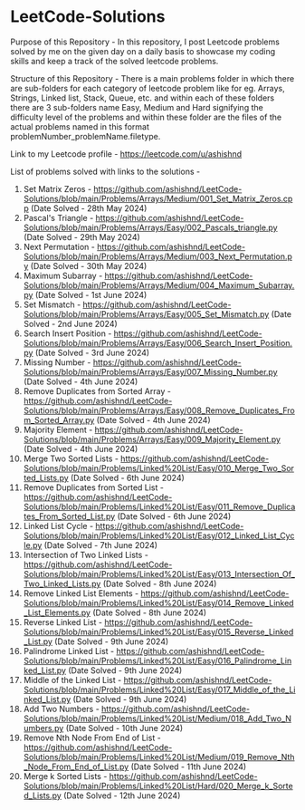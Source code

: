 # LeetCode-Solutions

Purpose of this Repository - 
In this repository, I post Leetcode problems solved by me on the given day on a daily basis to showcase my coding skills and keep a track of the solved leetcode problems.

Structure of this Repository - 
There is a main problems folder in which there are sub-folders for each category of leetcode problem like for eg. Arrays, Strings, Linked list, Stack, Queue, etc. and within each of these folders there are 3 sub-folders name Easy, Medium and Hard signifying the difficulty level of the problems and within these folder are the files of the actual problems named in this format problemNumber_problemName.filetype.

Link to my Leetcode profile - 
https://leetcode.com/u/ashishnd

List of problems solved with links to the solutions - 
1. Set Matrix Zeros - https://github.com/ashishnd/LeetCode-Solutions/blob/main/Problems/Arrays/Medium/001_Set_Matrix_Zeros.cpp (Date Solved - 28th May 2024)
2. Pascal's Triangle - https://github.com/ashishnd/LeetCode-Solutions/blob/main/Problems/Arrays/Easy/002_Pascals_triangle.py (Date Solved - 29th May 2024)
3. Next Permutation - https://github.com/ashishnd/LeetCode-Solutions/blob/main/Problems/Arrays/Medium/003_Next_Permutation.py (Date Solved - 30th May 2024)
4. Maximum Subarray - https://github.com/ashishnd/LeetCode-Solutions/blob/main/Problems/Arrays/Medium/004_Maximum_Subarray.py (Date Solved - 1st June 2024)
5. Set Mismatch - https://github.com/ashishnd/LeetCode-Solutions/blob/main/Problems/Arrays/Easy/005_Set_Mismatch.py (Date Solved - 2nd June 2024)
6. Search Insert Position - https://github.com/ashishnd/LeetCode-Solutions/blob/main/Problems/Arrays/Easy/006_Search_Insert_Position.py (Date Solved - 3rd June 2024)
7. Missing Number - https://github.com/ashishnd/LeetCode-Solutions/blob/main/Problems/Arrays/Easy/007_Missing_Number.py (Date Solved - 4th June 2024)
8. Remove Duplicates from Sorted Array - https://github.com/ashishnd/LeetCode-Solutions/blob/main/Problems/Arrays/Easy/008_Remove_Duplicates_From_Sorted_Array.py (Date Solved - 4th June 2024)
9. Majority Element - https://github.com/ashishnd/LeetCode-Solutions/blob/main/Problems/Arrays/Easy/009_Majority_Element.py (Date Solved - 4th June 2024)
10. Merge Two Sorted Lists - https://github.com/ashishnd/LeetCode-Solutions/blob/main/Problems/Linked%20List/Easy/010_Merge_Two_Sorted_Lists.py (Date Solved - 6th June 2024)
11. Remove Duplicates from Sorted List - https://github.com/ashishnd/LeetCode-Solutions/blob/main/Problems/Linked%20List/Easy/011_Remove_Duplicates_From_Sorted_List.py (Date Solved - 6th June 2024)
12. Linked List Cycle - https://github.com/ashishnd/LeetCode-Solutions/blob/main/Problems/Linked%20List/Easy/012_Linked_List_Cycle.py (Date Solved - 7th June 2024)
13. Intersection of Two Linked Lists - https://github.com/ashishnd/LeetCode-Solutions/blob/main/Problems/Linked%20List/Easy/013_Intersection_Of_Two_Linked_Lists.py (Date Solved - 8th June 2024)
14. Remove Linked List Elements - https://github.com/ashishnd/LeetCode-Solutions/blob/main/Problems/Linked%20List/Easy/014_Remove_Linked_List_Elements.py (Date Solved - 8th June 2024)
15. Reverse Linked List - https://github.com/ashishnd/LeetCode-Solutions/blob/main/Problems/Linked%20List/Easy/015_Reverse_Linked_List.py (Date Solved - 9th June 2024)
16. Palindrome Linked List - https://github.com/ashishnd/LeetCode-Solutions/blob/main/Problems/Linked%20List/Easy/016_Palindrome_Linked_List.py (Date Solved - 9th June 2024)
17. Middle of the Linked List - https://github.com/ashishnd/LeetCode-Solutions/blob/main/Problems/Linked%20List/Easy/017_Middle_of_the_Linked_List.py (Date Solved - 9th June 2024)
18. Add Two Numbers - https://github.com/ashishnd/LeetCode-Solutions/blob/main/Problems/Linked%20List/Medium/018_Add_Two_Numbers.py (Date Solved - 10th June 2024)
19. Remove Nth Node From End of List - https://github.com/ashishnd/LeetCode-Solutions/blob/main/Problems/Linked%20List/Medium/019_Remove_Nth_Node_From_End_of_List.py (Date Solved - 11th June 2024)
20. Merge k Sorted Lists - https://github.com/ashishnd/LeetCode-Solutions/blob/main/Problems/Linked%20List/Hard/020_Merge_k_Sorted_Lists.py (Date Solved - 12th June 2024)
